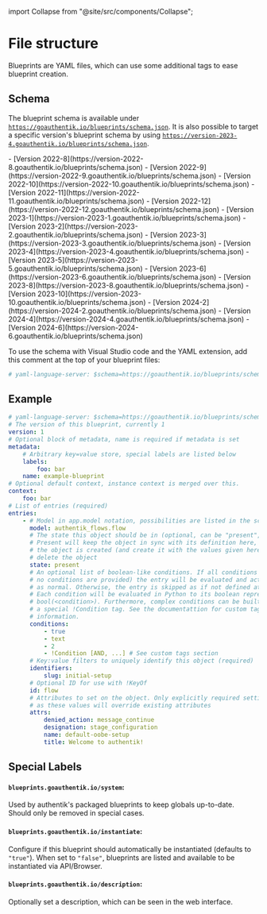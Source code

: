 import Collapse from "@site/src/components/Collapse";

# File structure

Blueprints are YAML files, which can use some additional tags to ease blueprint creation.

## Schema

The blueprint schema is available under
[`https://goauthentik.io/blueprints/schema.json`](https://goauthentik.io/blueprints/schema.json). It
is also possible to target a specific version's blueprint schema by using
[`https://version-2023-4.goauthentik.io/blueprints/schema.json`](https://version-2023-4.goauthentik.io/blueprints/schema.json).

<Collapse title="Available Older Blueprint Schemas">
- [Version 2022-8](https://version-2022-8.goauthentik.io/blueprints/schema.json)
- [Version 2022-9](https://version-2022-9.goauthentik.io/blueprints/schema.json)
- [Version 2022-10](https://version-2022-10.goauthentik.io/blueprints/schema.json)
- [Version 2022-11](https://version-2022-11.goauthentik.io/blueprints/schema.json)
- [Version 2022-12](https://version-2022-12.goauthentik.io/blueprints/schema.json)
- [Version 2023-1](https://version-2023-1.goauthentik.io/blueprints/schema.json)
- [Version 2023-2](https://version-2023-2.goauthentik.io/blueprints/schema.json)
- [Version 2023-3](https://version-2023-3.goauthentik.io/blueprints/schema.json)
- [Version 2023-4](https://version-2023-4.goauthentik.io/blueprints/schema.json)
- [Version 2023-5](https://version-2023-5.goauthentik.io/blueprints/schema.json)
- [Version 2023-6](https://version-2023-6.goauthentik.io/blueprints/schema.json)
- [Version 2023-8](https://version-2023-8.goauthentik.io/blueprints/schema.json)
- [Version 2023-10](https://version-2023-10.goauthentik.io/blueprints/schema.json)
- [Version 2024-2](https://version-2024-2.goauthentik.io/blueprints/schema.json)
- [Version 2024-4](https://version-2024-4.goauthentik.io/blueprints/schema.json)
- [Version 2024-6](https://version-2024-6.goauthentik.io/blueprints/schema.json)
</Collapse>

To use the schema with Visual Studio code and the YAML extension, add this comment at the top of your blueprint files:

```yaml
# yaml-language-server: $schema=https://goauthentik.io/blueprints/schema.json
```

## Example

```yaml
# yaml-language-server: $schema=https://goauthentik.io/blueprints/schema.json
# The version of this blueprint, currently 1
version: 1
# Optional block of metadata, name is required if metadata is set
metadata:
    # Arbitrary key=value store, special labels are listed below
    labels:
        foo: bar
    name: example-blueprint
# Optional default context, instance context is merged over this.
context:
    foo: bar
# List of entries (required)
entries:
    - # Model in app.model notation, possibilities are listed in the schema (required)
      model: authentik_flows.flow
      # The state this object should be in (optional, can be "present", "created" or "absent")
      # Present will keep the object in sync with its definition here, created will only ensure
      # the object is created (and create it with the values given here), and "absent" will
      # delete the object
      state: present
      # An optional list of boolean-like conditions. If all conditions match (or
      # no conditions are provided) the entry will be evaluated and acted upon
      # as normal. Otherwise, the entry is skipped as if not defined at all.
      # Each condition will be evaluated in Python to its boolean representation
      # bool(<condition>). Furthermore, complex conditions can be built using
      # a special !Condition tag. See the documentattion for custom tags for more
      # information.
      conditions:
          - true
          - text
          - 2
          - !Condition [AND, ...] # See custom tags section
      # Key:value filters to uniquely identify this object (required)
      identifiers:
          slug: initial-setup
      # Optional ID for use with !KeyOf
      id: flow
      # Attributes to set on the object. Only explicitly required settings should be stated
      # as these values will override existing attributes
      attrs:
          denied_action: message_continue
          designation: stage_configuration
          name: default-oobe-setup
          title: Welcome to authentik!
```

## Special Labels

#### `blueprints.goauthentik.io/system`:

Used by authentik's packaged blueprints to keep globals up-to-date. Should only be removed in special cases.

#### `blueprints.goauthentik.io/instantiate`:

Configure if this blueprint should automatically be instantiated (defaults to `"true"`). When set to `"false"`, blueprints are listed and available to be instantiated via API/Browser.

#### `blueprints.goauthentik.io/description`:

Optionally set a description, which can be seen in the web interface.
